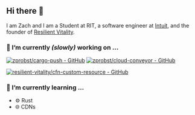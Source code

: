## Hi there 👋

I am Zach and I am a Student at RIT, a software engineer at [Intuit](https://www.intuit.com/), and the founder of [Resilient Vitality](https://www.resilientvitality.com/).


### 🔭 I’m currently _(slowly)_ working on ...

[![zprobst/cargo-push - GitHub](https://gh-card.dev/repos/zprobst/cargo-push.svg)](https://github.com/zprobst/cargo-push)
[![zprobst/cloud-conveyor - GitHub](https://gh-card.dev/repos/zprobst/cloud-conveyor.svg)](https://github.com/zprobst/cloud-conveyor)

[![resilient-vitality/cfn-custom-resource - GitHub](https://gh-card.dev/repos/resilient-vitality/cfn-custom-resource.svg)](https://github.com/resilient-vitality/cfn-custom-resource)

### 🌱 I’m currently learning ...

* :gear: Rust 
* :globe_with_meridians: CDNs
